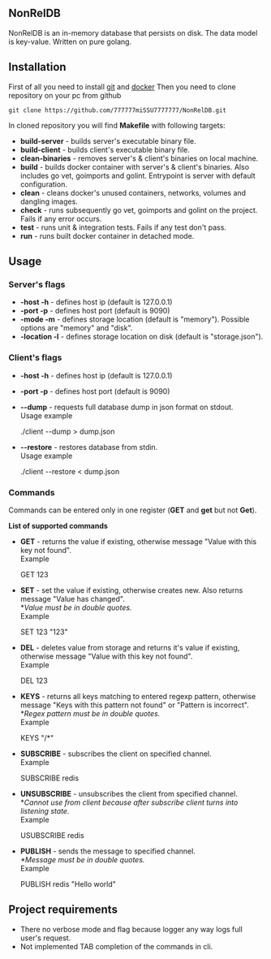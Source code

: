 ## NonRelDB
  
NonRelDB is an in-memory database that persists on disk. The data model is key-value. Written on pure golang.

## Installation
First of all you need to install [git](https://git-scm.com/) and [docker](https://www.docker.com/)
Then you need to clone repository on your pc from github

    git clone https://github.com/777777miSSU7777777/NonRelDB.git

In cloned repository you will find **Makefile** with following targets:

 - **build-server** - builds server's executable binary file.
 - **build-client** - builds client's executable binary file.
 - **clean-binaries** - removes server's & client's binaries on local machine.
 - **build** - builds docker container with server's & client's binaries. Also includes go vet, goimports and golint. Entrypoint is server with default configuration.
 - **clean** - cleans docker's unused containers, networks, volumes and dangling images.
 - **check** - runs subsequently go vet, goimports and golint on the project. Fails if any error occurs.
 - **test** - runs unit & integration tests. Fails if any test don't pass.
 - **run** - runs built docker container in detached mode.
## Usage
### Server's flags
 - **-host -h** - defines host ip (default is 127.0.0.1)
 - **-port -p** - defines host port (default is 9090)
 - **-mode -m** - defines storage location (default is "memory"). Possible options are "memory" and "disk".
 - **-location -l** - defines storage location on disk (default is "storage.json").
### Client's flags
 - **-host -h** - defines host ip (default is 127.0.0.1)
 - **-port -p** - defines host port (default is 9090)
 - **--dump** - requests full database dump in json format on stdout.  
 Usage example
 
    ./client --dump > dump.json

 - **--restore** - restores database from stdin.  
 Usage example 
 

    ./client --restore < dump.json

### Commands
Commands can be entered only in one register (**GET** and **get** but not **Get**).

 **List of supported commands**
 - **GET** - returns the value if existing, otherwise message "Value with this key not found".  
 Example
 

    GET 123
    

 - **SET** - set the value if existing, otherwise creates new. Also returns message "Value has changed".  
 **Value must be in double quotes.*  
 Example
 

    SET 123 "123"
    

 - **DEL** - deletes value from storage and returns it's value if existing, otherwise message "Value with this key not found".  
 Example
 

    DEL 123

- **KEYS** - returns all keys matching to entered regexp pattern, otherwise message "Keys with this pattern not found" or "Pattern is incorrect".  
**Regex pattern must be in double quotes.*  
Example

    KEYS "/*"

- **SUBSCRIBE** - subscribes the client on specified channel.  
Example 

    SUBSCRIBE redis

- **UNSUBSCRIBE** - unsubscribes the client from specified channel.  
**Cannot use from client because after subscribe client turns into listening state.*  
Example

    USUBSCRIBE redis

- **PUBLISH** - sends the message to specified channel.  
*\*Message must be in double quotes.*   
Example

    PUBLISH redis "Hello world"

##   Project requirements

 - There no verbose mode and flag because logger any way logs full user's request.
 - Not implemented TAB completion of the commands in cli.
